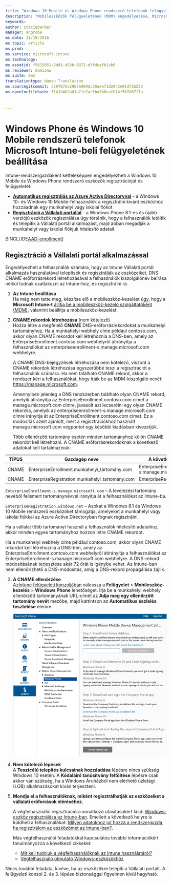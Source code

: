 ```yaml
---
title: "Windows 10 Mobile és Windows Phone rendszerű telefonok felügyeletének beállítása | Microsoft Intune"
description: "Mobileszközök felügyeletének (MDM) engedélyezése, Microsoft Intune-nal rendelkező Windows 10 Mobile- vagy Windows Phone-eszközökhöz."
keywords: 
author: staciebarker
manager: angrobe
ms.date: 11/10/2016
ms.topic: article
ms.prod: 
ms.service: microsoft-intune
ms.technology: 
ms.assetid: f5615051-2dd1-453b-9872-d3fdcefb2cb8
ms.reviewer: damionw
ms.suite: ems
translationtype: Human Translation
ms.sourcegitcommit: c59707ba2967b069dc30aee71d2642e91d71b23b
ms.openlocfilehash: 3141d4b2ad1a21e2ac5ba7b6cafb74f567d07f7a


---
```



# <a name="set-up-windows-phone-and-windows-10-mobile-management-with-microsoft-intune"></a>Windows Phone és Windows 10 Mobile rendszerű telefonok Microsoft Intune-beli felügyeletének beállítása

Intune-rendszergazdaként kétféleképpen engedélyezheti a Windows 10 Mobile és Windows Phone rendszerű eszközök regisztrációját és felügyeletét:

- **[Automatikus regisztrálás az Azure Active Directoryval](#azure-active-directory-enrollment)** - a Windows 10- és Windows 10 Mobile-felhasználók a regisztrálni kívánt eszközhöz hozzáadnak egy munkahelyi vagy iskolai fiókot
- **[Regisztráció a Vállalati portállal](#company-portal-app-enrollment)** - a Windows Phone 8.1-es és újabb verziójú eszközök regisztrálása úgy történik, hogy a felhasználók letöltik és telepítik a Vállalati portál alkalmazást, majd abban megadják a munkahelyi vagy iskolai fiókjuk hitelesítő adatait.


[!INCLUDE[AAD-enrollment](../includes/win10-automatic-enrollment-aad.md)]

## <a name="company-portal-app-enrollment"></a>Regisztráció a Vállalati portál alkalmazással
Engedélyezheti a felhasználók számára, hogy az Intune Vállalati portál alkalmazás használatával telepítsék és regisztrálják az eszközeiket. DNS CNAME erőforrásrekord létrehozásával a felhasználók kiszolgálónév beírása nélkül tudnak csatlakozni az Intune-hoz, és regisztrálni rá.

1.  **Az Intune beállítása**<br>Ha még nem tette meg, készítse elő a mobileszköz-kezelést úgy, hogy a **Microsoft Intune-t** [állítja be a mobileszköz-kezelő szolgáltatóként (MDM)](prerequisites-for-enrollment.md#step-2-set-mdm-authority), valamint beállítja a mobileszköz-kezelést.

2.  **CNAME rekordok létrehozása** (nem kötelező)<br>Hozza létre a megfelelő **CNAME** DNS-erőforrásrekordokat a munkahelyi tartományhoz. Ha a munkahelyi webhely címe például contoso.com, akkor olyan CNAME rekordot kell létrehoznia a DNS-ben, amely az EnterpriseEnrollment.contoso.com webhelyről átirányítja a felhasználókat az enterpriseenrollment-s.manage.microsoft.com webhelyre.

    A CNAME DNS-bejegyzések létrehozása nem kötelező, viszont a CNAME rekordok létrehozása egyszerűbbé teszi a regisztrációt a felhasználók számára. Ha nem található CNAME rekord, akkor a rendszer kéri a felhasználókat, hogy írják be az MDM-kiszolgáló nevét: https://manage.microsoft.com.

    Amennyiben jelenleg a DNS rendszerben található olyan CNAME rekord, amelyik átirányítja az EnterpriseEnrollment.contoso.com címet a manage.microsoft.com címre, javasolt azt lecserélni egy olyan CNAME rekordra, amelyik az enterpriseenrollment-s.manage.microsoft.com címre irányítja át az EnterpriseEnrollment.contoso.com címet. Ez a módosítás azért ajánlott, mert a regisztrációkhoz használt manage.microsoft.com végpontot egy későbbi kiadásban kivezetjük.

    Több ellenőrzött tartomány esetén minden tartományhoz külön CNAME rekordot kell létrehozni. A CNAME erőforrásrekordoknak a következő adatokat kell tartalmazniuk:

  |TÍPUS|Gazdagép neve|A következő helyre mutat|Élettartam|
  |--------|-------------|-------------|-------|
  |CNAME|EnterpriseEnrollment.munkahelyi_tartomány.com|EnterpriseEnrollment-s.manage.microsoft.com |1 óra|
  |CNAME|EnterpriseRegistration.munkahelyi_tartomány.com|EnterpriseRegistration.windows.net|1 óra|

  `EnterpriseEnrollment-s.manage.microsoft.com` – A levelezési tartomány nevéből felismert tartománynévvel irányítja át a felhasználókat az Intune-ba.

  `EnterpriseRegistration.windows.net` – Azokat a Windows 8.1 és Windows 10 Mobile rendszerű eszközöket támogatja, amelyeket a munkahelyi vagy iskolai fiókkal az Azure Active Directoryban fognak regisztrálni.

  Ha a vállalat több tartományt használ a felhasználók hitelesítő adataihoz, akkor minden egyes tartományhoz hozzon létre CNAME rekordot.

  Ha a munkahelyi webhely címe például contoso.com, akkor olyan CNAME rekordot kell létrehoznia a DNS-ben, amely az EnterpriseEnrollment.contoso.com webhelyről átirányítja a felhasználókat az EnterpriseEnrollment-s.manage.microsoft.com webhelyre. A DNS-rekord módosításának terjesztése akár 72 órát is igénybe vehet. Az Intune-ban nem ellenőrizhető a DNS-módosítás, amíg a DNS-rekord propagálása zajlik.

3.  **A CNAME ellenőrzése**<br>Az[Intune felügyeleti konzoljában](http://manage.microsoft.com) válassza a **Felügyelet** &gt; **Mobileszköz-kezelés** &gt; **Windows Phone** lehetőséget. Írja be a munkahelyi webhely ellenőrzött tartományának URL-címét az **Adja meg egy ellenőrzött tartomány nevét** mezőbe, majd kattintson az **Automatikus észlelés tesztelése** elemre.

    ![Windows mobileszköz-felügyeletének beállítása párbeszédpanel](../media/windows-phone-enrollment.png)

4.  **Nem kötelező lépések**<br>A **Tesztcélú telepítés kulcsainak hozzáadása** lépésre nincs szükség Windows 10 esetén. A **Kódaláíró tanúsítvány feltöltése** lépésre csak akkor van szükség, ha a Windows Áruházból nem elérhető üzletági (LOB) alkalmazásokat kíván terjeszteni.

5.  **Mondja el a felhasználóknak, miként regisztrálhatják az eszközeiket a vállalati erőforrások eléréséhez.**

    A végfelhasználói regisztrációra vonatkozó utasításokért lásd: [Windows-eszköz regisztrálása az Intune-ban](../enduser/enroll-your-device-in-intune-windows.md). Emellett a következő helyre is küldheti a felhasználókat: [Milyen adatokhoz jut hozzá a rendszergazda, ha regisztrálom az eszközömet az Intune-ban?](../enduser/what-can-your-it-administrator-see-when-you-enroll-your-device-in-intune-windows.md).

    Más végfelhasználói feladatokkal kapcsolatos további információkért tanulmányozza a következő cikkeket:
    - [Mit kell tudniuk a végfelhasználóknak az Intune használatáról?](what-to-tell-your-end-users-about-using-microsoft-intune.md)
    - [Végfelhasználó útmutató Windows-eszközökhöz](../enduser/using-your-windows-device-with-intune.md)

Nincs további feladata, kivéve, ha az eszközökre telepíti a Vállalati portált.  A felügyeleti konzol 2. és 3. lépése biztonsággal figyelmen kívül hagyható.



<!--HONumber=Dec16_HO2-->


